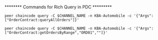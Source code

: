 

******** Commands for Rich Query in PDC *********

```
peer chaincode query -C $CHANNEL_NAME -n KBA-Automobile -c '{"Args":["OrderContract:queryAllOrders"]}'
```
```
peer chaincode query -C $CHANNEL_NAME -n KBA-Automobile -c '{"Args":["OrderContract:getOrdersByRange","ORD01",""]}'
```
